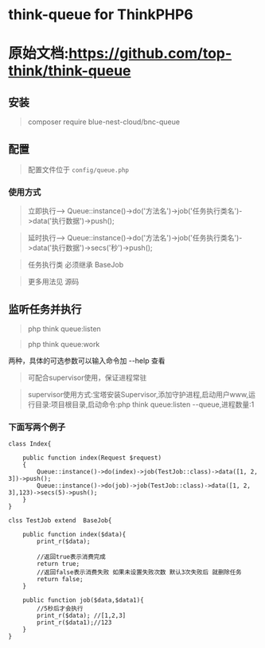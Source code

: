 # think-queue for ThinkPHP6

# 原始文档:https://github.com/top-think/think-queue

## 安装

> composer require blue-nest-cloud/bnc-queue

## 配置

> 配置文件位于 `config/queue.php`

### 使用方式

> 立即执行--> Queue::instance()->do('方法名')->job('任务执行类名')->data('执行数据')->push();

> 延时执行--> Queue::instance()->do('方法名')->job('任务执行类名')->data('执行数据')->secs('秒')->push();

> 任务执行类 必须继承 BaseJob

> 更多用法见 源码 

## 监听任务并执行

> php think queue:listen

> php think queue:work

两种，具体的可选参数可以输入命令加 --help 查看

>可配合supervisor使用，保证进程常驻

>supervisor使用方式:宝塔安装Supervisor,添加守护进程,启动用户www,运行目录:项目根目录,启动命令:php think queue:listen --queue,进程数量:1

### 下面写两个例子

```
class Index{

    public function index(Request $request)
    {
        Queue::instance()->do(index)->job(TestJob::class)->data([1, 2, 3])->push();
        Queue::instance()->do(job)->job(TestJob::class)->data([1, 2, 3],123)->secs(5)->push();
    }
}

clss TestJob extend  BaseJob{
    
    public function index($data){
        print_r($data);
        
        //返回true表示消费完成
        return true;
        //返回false表示消费失败 如果未设置失败次数 默认3次失败后 就删除任务
        return false;
    }
    
    public function job($data,$data1){
        //5秒后才会执行
        print_r($data); //[1,2,3]
        print_r($data1);//123
    }
}
